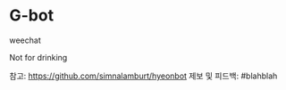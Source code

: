 # G-bot

weechat

Not for drinking

참고: https://github.com/simnalamburt/hyeonbot
제보 및 피드백: #blahblah
